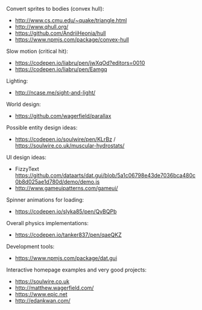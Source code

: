 Convert sprites to bodies (convex hull):
- http://www.cs.cmu.edu/~quake/triangle.html
- http://www.qhull.org/
- https://github.com/AndriiHeonia/hull
- https://www.npmjs.com/package/convex-hull

Slow motion (critical hit):
- https://codepen.io/liabru/pen/jwXqOd?editors=0010
- https://codepen.io/liabru/pen/Eamgq

Lighting:
- http://ncase.me/sight-and-light/

World design:
- https://github.com/wagerfield/parallax

Possible entity design ideas:
- https://codepen.io/soulwire/pen/KLrBz / https://soulwire.co.uk/muscular-hydrostats/

UI design ideas:
- FizzyText https://github.com/dataarts/dat.gui/blob/5a1c06798e43de7036bca480c0b8d025ae1d780d/demo/demo.js
- http://www.gameuipatterns.com/gameui/

Spinner animations for loading:
- https://codepen.io/slyka85/pen/QvBQPb

Overall physics implementations:
- https://codepen.io/tanker837/pen/qaeQKZ

Development tools:
- https://www.npmjs.com/package/dat.gui

Interactive homepage examples and very good projects:
- https://soulwire.co.uk
- http://matthew.wagerfield.com/
- https://www.epic.net
- http://edankwan.com/

